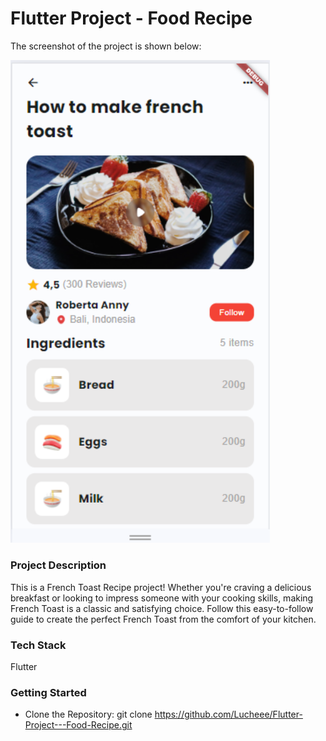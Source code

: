 # Flutter Project - Food Recipe



The screenshot of the project is shown below:

<img width="415" alt="FoodRecipe" src="https://github.com/Lucheee/Flutter-Project---Food-Recipe/blob/master/foodrecipeapp/assets/images/Screenshot.PNG">


### Project Description

This is a French Toast Recipe project! Whether you're craving a delicious breakfast or looking to impress someone with your cooking skills, making French Toast is a classic and satisfying choice. Follow this easy-to-follow guide to create the perfect French Toast from the comfort of your kitchen.

### Tech Stack

Flutter

### Getting Started 

- Clone the Repository:
  git clone https://github.com/Lucheee/Flutter-Project---Food-Recipe.git



